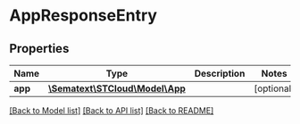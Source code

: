 # AppResponseEntry

## Properties
Name | Type | Description | Notes
------------ | ------------- | ------------- | -------------
**app** | [**\Sematext\STCloud\Model\App**](App.md) |  | [optional] 

[[Back to Model list]](../../README.md#documentation-for-models) [[Back to API list]](../../README.md#documentation-for-api-endpoints) [[Back to README]](../../README.md)

